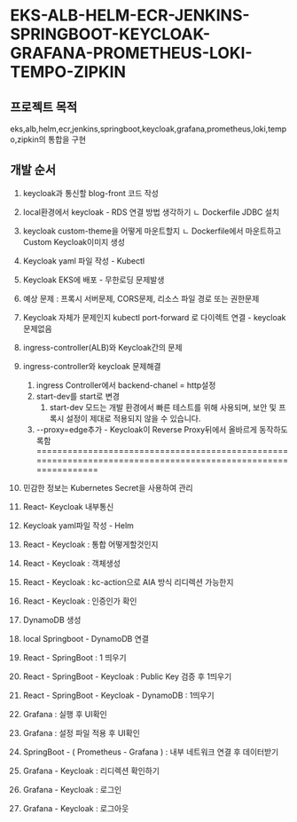 # EKS-ALB-HELM-ECR-JENKINS-SPRINGBOOT-KEYCLOAK-GRAFANA-PROMETHEUS-LOKI-TEMPO-ZIPKIN

## 프로젝트 목적
eks,alb,helm,ecr,jenkins,springboot,keycloak,grafana,prometheus,loki,tempo,zipkin의 통합을 구현

## 개발 순서
1. keycloak과 통신할 blog-front 코드 작성
2. local환경에서 keycloak - RDS 연결 방법 생각하기
    ㄴ Dockerfile JDBC 설치
3. keycloak custom-theme을 어떻게 마운트할지
    ㄴ Dockerfile에서 마운트하고 Custom Keycloak이미지 생성
4. Keycloak yaml 파일 작성 - Kubectl
5. Keycloak EKS에 배포 - 무한로딩 문제발생
6. 예상 문제  : 프록시 서버문제, CORS문제, 리소스 파일 경로 또는 권한문제
7. Keycloak 자체가 문제인지 kubectl port-forward 로 다이렉트 연결 - keycloak 문제없음
8. ingress-controller(ALB)와 Keycloak간의 문제
9. ingress-controller와 keycloak 문제해결
    1. ingress Controller에서 backend-chanel = http설정
    2. start-dev를 start로 변경
        1. start-dev 모드는 개발 환경에서 빠른 테스트를 위해 사용되며, 보안 및 프록시 설정이 제대로 적용되지 않을 수 있습니다.
    3. --proxy=edge추가 - Keycloak이 Reverse Proxy뒤에서 올바르게 동작하도록함
==============================================================================================================
10. 민감한 정보는 Kubernetes Secret을 사용하여 관리

10. React- Keycloak 내부통신 





3. Keycloak yaml파일 작성 - Helm
4. React - Keycloak : 통합 어떻게할것인지
5. React - Keycloak : 객체생성
6. React - Keycloak : kc-action으로 AIA 방식 리디렉션 가능한지
7. React - Keycloak : 인증인가 확인

8. DynamoDB 생성
9. local Springboot - DynamoDB 연결
10. React - SpringBoot : 1 띄우기
11. React - SpringBoot - Keycloak : Public Key 검증 후 1띄우기
12. React - SpringBoot - Keycloak - DynamoDB : 1띄우기
13. Grafana : 실행 후 UI확인
14. Grafana : 설정 파일 적용 후 UI확인
14. SpringBoot - ( Prometheus - Grafana ) : 내부 네트워크 연결 후 데이터받기
15. Grafana - Keycloak : 리디렉션 확인하기
16. Grafana - Keycloak : 로그인
17. Grafana - Keycloak : 로그아웃